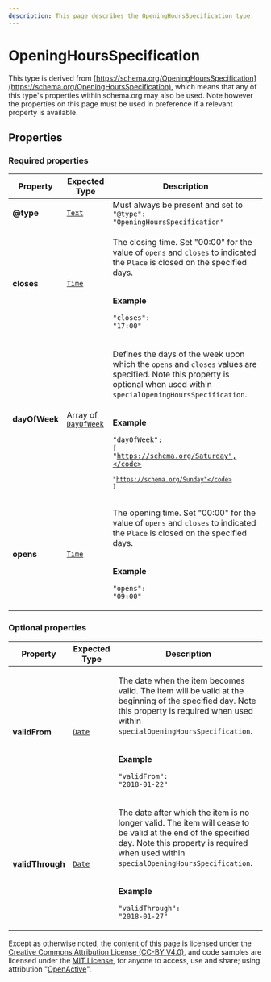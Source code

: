 ```yaml
---
description: This page describes the OpeningHoursSpecification type.
---
```


# OpeningHoursSpecification

This type is derived from [https://schema.org/OpeningHoursSpecification](https://schema.org/OpeningHoursSpecification), which means that any of this type's properties within schema.org may also be used. Note however the properties on this page must be used in preference if a relevant property is available.

## **Properties**

### **Required properties**

| Property      | Expected Type                                        | Description                                                                                                                                                                                                                                                                                                                                                                                              |
| ------------- | ---------------------------------------------------- | -------------------------------------------------------------------------------------------------------------------------------------------------------------------------------------------------------------------------------------------------------------------------------------------------------------------------------------------------------------------------------------------------------- |
| **@type**     | [`Text`](https://schema.org/Text)                    | Must always be present and set to `"@type": "OpeningHoursSpecification"`                                                                                                                                                                                                                                                                                                                                 |
| **closes**    | [`Time`](https://schema.org/Time)                    | <p>The closing time. Set "00:00" for the value of <code>opens</code> and <code>closes</code> to indicated the <code>Place</code> is closed on the specified days.</p><p><br><strong>Example</strong></p><p><code>"closes": "17:00"</code></p>                                                                                                                                                            |
| **dayOfWeek** | Array of [`DayOfWeek`](https://schema.org/DayOfWeek) | <p>Defines the days of the week upon which the <code>opens</code> and <code>closes</code> values are specified. Note this property is optional when used within <code>specialOpeningHoursSpecification</code>.</p><p><br><strong>Example</strong></p><p><code>"dayOfWeek": [</code><br>  <code>"https://schema.org/Saturday",</code><br>  <code>"https://schema.org/Sunday"</code><br><code>]</code></p> |
| **opens**     | [`Time`](https://schema.org/Time)                    | <p>The opening time. Set "00:00" for the value of <code>opens</code> and <code>closes</code> to indicated the <code>Place</code> is closed on the specified days.</p><p><br><strong>Example</strong></p><p><code>"opens": "09:00"</code></p>                                                                                                                                                             |

### **Optional properties**

| Property         | Expected Type                     | Description                                                                                                                                                                                                                                                                                                 |
| ---------------- | --------------------------------- | ----------------------------------------------------------------------------------------------------------------------------------------------------------------------------------------------------------------------------------------------------------------------------------------------------------- |
| **validFrom**    | [`Date`](https://schema.org/Date) | <p>The date when the item becomes valid. The item will be valid at the beginning of the specified day. Note this property is required when used within <code>specialOpeningHoursSpecification</code>.</p><p><br><strong>Example</strong></p><p><code>"validFrom": "2018-01-22"</code></p>                   |
| **validThrough** | [`Date`](https://schema.org/Date) | <p>The date after which the item is no longer valid. The item will cease to be valid at the end of the specified day. Note this property is required when used within <code>specialOpeningHoursSpecification</code>.</p><p><br><strong>Example</strong></p><p><code>"validThrough": "2018-01-27"</code></p> |

Except as otherwise noted, the content of this page is licensed under the [Creative Commons Attribution License (CC-BY V4.0)](https://creativecommons.org/licenses/by/4.0/), and code samples are licensed under the [MIT License](https://opensource.org/licenses/MIT), for anyone to access, use and share; using attribution "[OpenActive](https://www.openactive.io/)".
